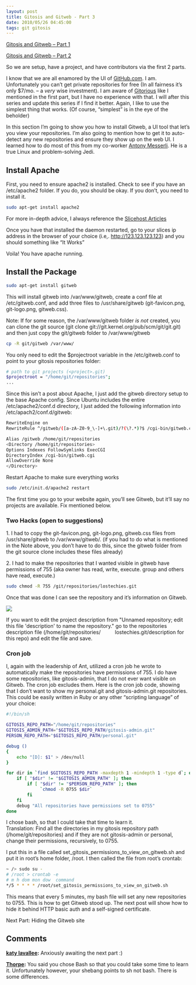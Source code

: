 ```yaml
---
layout: post
title: Gitosis and Gitweb - Part 3
date: 2010/05/26 04:45:00
tags: git gitosis
---
```



[Gitosis and Gitweb – Part 1](/posts/gitosis-and-gitweb-part-1)

[Gitosis and Gitweb – Part 2](/posts/gitosis-and-gitweb-part-2)

So we are setup, have a project, and have contributors via the first 2 parts.

I know that we are all enamored by the UI of [GitHub.com](http://github.com). I am. Unfortunately you can’t get private repositories for free (In all fairness it’s only $7/mo. – a _very_ wise investment). I am aware of [Gitorious](http://gitorious.com) like I mentioned in the first part, but I have no experience with that. I will after this series and update this series if I find it better. Again, I like to use the simplest thing that works. (Of course, “simplest” is in the eye of the beholder)

In this section I’m going to show you how to install Gitweb, a UI tool that let’s you view your repositories. I’m also going to mention how to get it to auto-detect any new repositories and ensure they show up on the web UI. I learned how to do most of this from my co-worker [Antony Messerli](http://twitter.com/ajmesserli). He is a true Linux and problem-solving Jedi.

## Install Apache

First, you need to ensure apache2 is installed. Check to see if you have an /etc/apache2 folder. If you do, you should be okay. If you don’t, you need to install it.

```bash
sudo apt-get install apache2
```

For more in-depth advice, I always reference the [Slicehost Articles](http://articles.slicehost.com/2010/5/19/installing-apache-on-ubuntu)

Once you have that installed the daemon restarted, go to your slices ip address in the browser of your choice (i.e,. http://123.123.123.123) and you should something like “It Works”

Voila! You have apache running.

## Install the Package

```bash
sudo apt-get install gitweb
```

This will install gitweb into /var/www/gitweb, create a conf file at /etc/gitweb.conf, and add three files to /usr/share/gitweb (git-favicon.png, git-logo.png, gitweb.css).

Note: If for some reason, the /var/www/gitweb folder _is not_ created, you can clone the git source (git clone git://git.kernel.org/pub/scm/git/git.git) and then just copy the git/gitweb folder to /var/www/gitweb

```bash
cp -R git/gitweb /var/www/
```

You only need to edit the $projectroot variable in the /etc/gitweb.conf to point to your gitosis repositories folder:

```bash
# path to git projects (<project>.git)
$projectroot = "/home/git/repositories";
...
```

Since this isn’t a post about Apache, I just add the gitweb directory setup to the base Apache config. Since Ubuntu includes the entire /etc/apache2/conf.d directory, I just added the following information into /etc/apach2/conf.d/gitweb:

```bash
RewriteEngine on
RewriteRule ^/gitweb/([a-zA-Z0-9_\-]+\.git)/?(\?.*)?$ /cgi-bin/gitweb.cgi/$1 [L,PT]

Alias /gitweb /home/git/repositories
<Directory /home/git/repositories>
Options Indexes FollowSymlinks ExecCGI
DirectoryIndex /cgi-bin/gitweb.cgi
AllowOverride None
</Directory>
```

Restart Apache to make sure everything works

```bash
sudo /etc/init.d/apache2 restart
```

The first time you go to your website again, you’ll see Gitweb, but it’ll say no projects are available. Fix mentioned below.

### Two Hacks (open to suggestions)

1\. I had to copy the git-favicon.png, git-logo.png, gitweb.css files from /usr/share/gitweb to /var/www/gitweb/. (if you had to do what is mentioned in the Note above, you don’t have to do this, since the gitweb folder from the git source clone includes these files already)

2\. I had to make the repositories that I wanted visible in gitweb have permissions of 755 (aka owner has read, write, execute. group and others have read, execute.)

```bash
sudo chmod -R 755 /git/repositories/lostechies.git
```

Once that was done I can see the repository and it’s information on Gitweb.

![](http://b038a8f209e36fc36fba-a9b634eed6b534d774260bd8467c190d.r61.cf1.rackcdn.com/Screen-shot-2010-05-26-at-11.48.07-PM.png)

If you want to edit the project description from "Unnamed repository; edit this file 'description' to name the repository." go to the repositories description file (/home/git/repositories/          lostechies.git/description for this repo) and edit the file and save.

### Cron job

I, again with the leadership of Ant, utilized a cron job he wrote to automatically make the repositories have permissions of 755. I do have some repositories, like gitosis-admin, that I do not ever want visible on Gitweb. The cron job excludes them. Here is the cron job code, showing that I don’t want to show my personal.git and gitosis-admin.git repositories. This could be easily written in Ruby or any other “scripting language” of your choice:

```bash
#!/bin/sh

GITOSIS_REPO_PATH="/home/git/repositories"
GITOSIS_ADMIN_PATH="$GITOSIS_REPO_PATH/gitosis-admin.git"
PERSON_REPO_PATH="$GITOSIS_REPO_PATH/personal.git"

debug ()
{
    echo "[D]: $1" > /dev/null
}

for dir in `find $GITOSIS_REPO_PATH -maxdepth 1 -mindepth 1 -type d`; do
    if [ "$dir" != "$GITOSIS_ADMIN_PATH" ]; then
        if [ "$dir" != "$PERSON_REPO_PATH" ]; then
             `chmod -R 0755 $dir`
        fi
    fi
    debug "All repositories have permissions set to 0755"
done
```

I chose bash, so that I could take that time to learn it.  
Translation: Find all the directories in my gitosis repository path (/home/git/repositories) and if they are not gitosis-admin or personal, change their permissions, recursively, to 0755.

I put this in a file called set_gitosis_permissions_to_view_on_gitweb.sh and put it in root’s home folder, /root. I then called the file from root’s crontab:

```bash
~ /> sudo su -
# /root > crontab -e
# m h dom mon dow  command
*/5 * * * * /root/set_gitosis_permissions_to_view_on_gitweb.sh
```

This means that every 5 minutes, my bash file will set any new repositories to 0755. This is how to get Gitweb stood up. The next post will show how to hide it behind HTTP basic auth and a self-signed certificate.

Next Part: Hiding the Gitweb site

## Comments

**[katy lavallee](#483 "2010-07-09 22:07:08"):** Anxiously awaiting the next part :)

**[Thorpe](#513 "2011-11-05 01:16:00"):** You said you chose Bash so that you could take some time to learn it. Unfortunately however, your shebang points to sh not bash. There is some differences.

